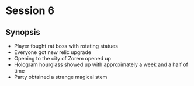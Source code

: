 # Session 6

## Synopsis
* Player fought rat boss with rotating statues
* Everyone got new relic upgrade
* Opening to the city of Zorem opened up
* Hologram hourglass showed up with approximately a week and a half of time
* Party obtained a strange magical stem
